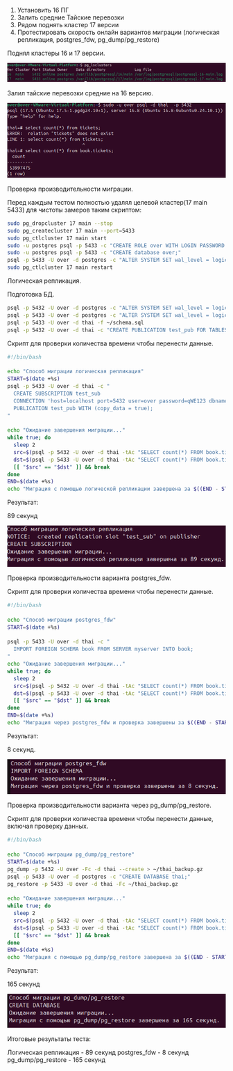 1. Установить 16 ПГ
2. Залить средние Тайские перевозки
3. Рядом поднять кластер 17 версии
4. Протестировать скорость онлайн вариантов миграции (логическая репликация, postgres_fdw, pg_dump/pg_restore) 

Поднял кластеры 16 и 17 версии.

![img.png](img.png)

Залил тайские перевозки средние на 16 версию.

![img_1.png](img_1.png)

Проверка производительности миграции. 

Перед каждым тестом полностью удалял целевой кластер(17 main 5433) для чистоты замеров таким скриптом:
```bash
sudo pg_dropcluster 17 main --stop
sudo pg_createcluster 17 main --port=5433
sudo pg_ctlcluster 17 main start
sudo -u postgres psql -p 5433 -c "CREATE ROLE over WITH LOGIN PASSWORD 'qWE123' SUPERUSER;"
sudo -u postgres psql -p 5433 -c "CREATE database over;"
psql -p 5433 -U over -d postgres -c "ALTER SYSTEM SET wal_level = logical;"
sudo pg_ctlcluster 17 main restart
```

Логическая репликация.

Подготовка БД.
```bash
psql -p 5432 -U over -d postgres -c "ALTER SYSTEM SET wal_level = logical;"
psql -p 5433 -U over -d postgres -c "ALTER SYSTEM SET wal_level = logical;"
psql -p 5433 -U over -d thai -f ~/schema.sql
psql -p 5432 -U over -d thai -c "CREATE PUBLICATION test_pub FOR TABLES IN SCHEMA book;"
```

Скрипт для проверки количества времени чтобы перенести данные.

```bash
#!/bin/bash

echo "Способ миграции логическая репликация"
START=$(date +%s)
psql -p 5433 -U over -d thai -c "
  CREATE SUBSCRIPTION test_sub
  CONNECTION 'host=localhost port=5432 user=over password=qWE123 dbname=thai'
  PUBLICATION test_pub WITH (copy_data = true);
"

echo "Ожидание завершения миграции..."
while true; do
  sleep 2
  src=$(psql -p 5432 -U over -d thai -tAc "SELECT count(*) FROM book.tickets;")
  dst=$(psql -p 5433 -U over -d thai -tAc "SELECT count(*) FROM book.tickets;")
  [[ "$src" == "$dst" ]] && break
done
END=$(date +%s)
echo "Миграция с помощью логической репликации завершена за $((END - START)) секунд."
```
Результат:

89 секунд

![img_2.png](img_2.png)

Проверка производительности варианта postgres_fdw.

Скрипт для проверки количества времени чтобы перенести данные.

```bash
#!/bin/bash

echo "Способ миграции postgres_fdw"
START=$(date +%s)

psql -p 5433 -U over -d thai -c "
  IMPORT FOREIGN SCHEMA book FROM SERVER myserver INTO book;
"
echo "Ожидание завершения миграции..."
while true; do
  sleep 2
  src=$(psql -p 5432 -U over -d thai -tAc "SELECT count(*) FROM book.tickets;")
  dst=$(psql -p 5433 -U over -d thai -tAc "SELECT count(*) FROM book.tickets;")
  [[ "$src" == "$dst" ]] && break
done
END=$(date +%s)
echo "Миграция через postgres_fdw и проверка завершены за $((END - START)) секунд."
```

Результат:

8 секунд.

![img_4.png](img_4.png)

Проверка производительности варианта через pg_dump/pg_restore.

Скрипт для проверки количества времени чтобы перенести данные, включая проверку данных.

```bash
#!/bin/bash

echo "Способ миграции pg_dump/pg_restore"
START=$(date +%s)
pg_dump -p 5432 -U over -Fc -d thai --create > ~/thai_backup.gz
psql -p 5433 -U over -d postgres -c "CREATE DATABASE thai;"
pg_restore -p 5433 -U over -d thai -Fc ~/thai_backup.gz

echo "Ожидание завершения миграции..."
while true; do
  sleep 2
  src=$(psql -p 5432 -U over -d thai -tAc "SELECT count(*) FROM book.tickets;")
  dst=$(psql -p 5433 -U over -d thai -tAc "SELECT count(*) FROM book.tickets;")
  [[ "$src" == "$dst" ]] && break
done
END=$(date +%s)
echo "Миграция с помощью pg_dump/pg_restore завершена за $((END - START)) секунд."
```

Результат: 

165 секунд

![img_3.png](img_3.png)

Итоговые результаты теста:

Логическая репликация - 89 секунд
postgres_fdw - 8 секунд
pg_dump/pg_restore - 165 секунд